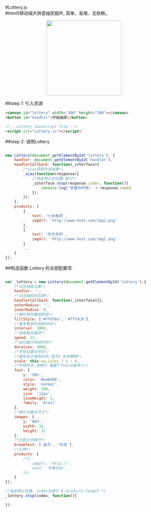 #Lottery.js   
#html5移动端大转盘抽奖插件, 简单、易用、无依赖。

<p align="center">
    <img width="240px" src="https://raw.githubusercontent.com/hishion/Lottery/master/images/pic-preview.png">
</p>
##step 1: 引入资源

```html
<canvas id="lottery" width="300" height="300"></canvas>
<button id="handler">开始抽奖</button>

<!-- Lottery Javascript file -->
<script src="Lottery.js"></script>
```

##step 2: 调用Lottery

````javascript

new Lottery(document.getElementById('lottery'), {
	handler: document.getElementById('handler'),
	handlerCallback: function(_interface){
		/*ajax获取中奖结果*/
		_ajax(function(response){
			/*指定停止的位置:索引*/
			_interface.stop(response.index, function(){
				console.log('恭喜你中得:' + response.name)
			});
		});
	},
	products: [
		{
			text: '小米电视',
			imgUrl: 'http://www.host.com/img1.png'
		},
		{
			text: '华为手机',
			imgUrl: 'http://www.host.com/img2.png'
		}
		...
	]
});
````


##构造函数 Lottery 的全部配置项.

````javascript

var _lottery = new Lottery(document.getElementById('lottery'),{
    /*点击抽奖元素*/
    handler: '',
    /*点击抽奖的回调*/
    handlerCallback: function(_interface){},
    outerRadius: '',
    innerRadius: 0,
    /*循环填充数组颜色*/
    fillStyle: ['#ffdf8a', '#fffdc9'],
    /*重复触发的间距时间*/
    interval: 1000,
    /*速度越大越快*/
    speed: 12,
    /*运动最少持续时间*/
    duration: 3000,
    /*字体位置与样式*/
    /*画布显示缩放比例,值为1 安卓模糊*/
    scale: this.ua.isIos ? 1 : 4,
    /*字体样式,浅拷贝 需整个font对象传入*/
    font: {
        y: '50%',
        color: '#ee6500',
        style: 'normal',
        weight: 500,
        size: '12px',
        lineHeight: 1,
        family: 'Arail'
    },
    /*图片位置与尺寸*/
    images: {
        y: '88%',
        width: 32,
        height: 32
    },
    /*打断文字换行*/
    breakText: ['金币', '红包'],
    /*礼物*/
    products: [
        /*{
            imgUrl: 'http://',
            text: '苹果手机',
        }*/
    ]
});

/*指定停止位置, index为索引 0-products.length */
_lottery.stop(index, function(){

});
````
